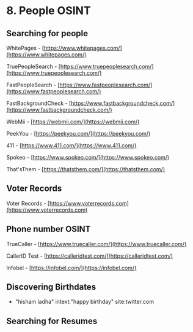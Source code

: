 # 8. People OSINT

## Searching for people
WhitePages - [https://www.whitepages.com/](https://www.whitepages.com/)

TruePeopleSearch - [https://www.truepeoplesearch.com/](https://www.truepeoplesearch.com/)

FastPeopleSearch - [https://www.fastpeoplesearch.com/](https://www.fastpeoplesearch.com/)

FastBackgroundCheck - [https://www.fastbackgroundcheck.com/](https://www.fastbackgroundcheck.com/)

WebMii - [https://webmii.com/](https://webmii.com/)

PeekYou - [https://peekyou.com/](https://peekyou.com/)

411 - [https://www.411.com/](https://www.411.com/)

Spokeo - [https://www.spokeo.com/](https://www.spokeo.com/)

That'sThem - [https://thatsthem.com/](https://thatsthem.com/)

## Voter Records
Voter Records - [https://www.voterrecords.com](https://www.voterrecords.com)

## Phone number OSINT

TrueCaller - [https://www.truecaller.com/](https://www.truecaller.com/)

CallerID Test - [https://calleridtest.com/](https://calleridtest.com/)

Infobel - [https://infobel.com/](https://infobel.com/)

## Discovering Birthdates
- "hisham ladha" intext:"happy birthday" site:twitter.com

## Searching for Resumes
